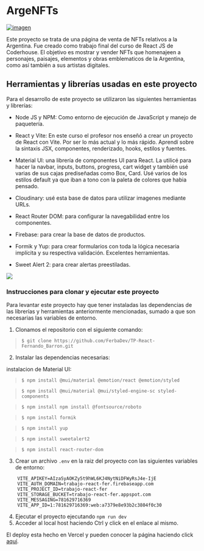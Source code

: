 # ArgeNFTs

[![imagen](https://res.cloudinary.com/dwl4yy7q6/image/upload/v1685704340/tp%20react/sailenore/soldemayo_z3cgvt.png "imagen")](https://res.cloudinary.com/dwl4yy7q6/image/upload/v1685704340/tp%20react/sailenore/soldemayo_z3cgvt.png "imagen")

Este proyecto se trata de una página de venta de NFTs relativos a la Argentina. Fue creado como trabajo final del curso de React JS de Coderhouse.
El objetivo es mostrar y vender NFTs que homenajeen a personajes, paisajes, elementos y obras emblematicos de la Argentina, como así también a sus artistas digitales.

## Herramientas y librerías usadas en este proyecto

Para el desarrollo de este proyecto se utilizaron las siguientes herramientas y librerías:

- Node JS y NPM: Como entorno de ejecución de JavaScript y manejo de paquetería.

- React y Vite: En este curso el profesor nos enseñó a crear un proyecto de React con Vite. Por ser lo más actual y lo más rápido. Aprendí sobre la sintaxis JSX, componentes, renderizado, hooks, estilos y fuentes.

- Material UI: una librería de componentes UI para React. La utilicé para hacer la navbar, inputs, buttons, progress, cart widget y también usé varias de sus cajas prediseñadas como Box, Card. Usé varios de los estilos default ya que iban a tono con la paleta de colores que habia pensado.

- Cloudinary: usé esta base de datos para utilizar imagenes mediante URLs.

- React Router DOM: para configurar la navegabilidad entre los componentes.

- Firebase: para crear la base de datos de productos.

- Formik y Yup: para crear formularios con toda la lógica necesaria implícita y su respectiva validación. Excelentes herramientas.

- Sweet Alert 2: para crear alertas preestiladas.

![](https://res.cloudinary.com/dwl4yy7q6/image/upload/v1689010252/tp%20react/captura_argenfts_yhstrx.png)

### Instrucciones para clonar y ejecutar este proyecto

Para levantar este proyecto hay que tener instaladas las dependencias de las librerías y herramientas anteriormente mencionadas, sumado a que son necesarias las variables de entorno.

1. Clonamos el repositorio con el siguiente comando:

> `$ git clone https://github.com/FerbaDev/TP-React-Fernando_Barron.git`

2. Instalar las dependencias necesarias:

instalacion de Material UI:

> `$ npm install @mui/material @emotion/react @emotion/styled`

> `$ npm install @mui/material @mui/styled-engine-sc styled-components`

> `$ npm install npm install @fontsource/roboto`

> `$ npm install formik`

> `$ npm install yup`

> `$ npm install sweetalert2`

> `$ npm install react-router-dom`

3. Crear un archivo `.env` en la raiz del proyecto con las siguientes variables de entorno:

```
    VITE_APIKEY=AIzaSyAOKZy5t9hWL6KJ4NytNiDFWyRsJ4e-IjE
    VITE_AUTH_DOMAIN=trabajo-react-fer.firebaseapp.com
    VITE_PROJECT_ID=trabajo-react-fer
    VITE_STORAGE_BUCKET=trabajo-react-fer.appspot.com
    VITE_MESSAGING=781629716369
    VITE_APP_ID=1:781629716369:web:a7379e8e93b2c3804f0c30
```

4. Ejecutar el proyecto ejecutando `npm run dev`
5. Acceder al local host haciendo Ctrl y click en el enlace al mismo.

El deploy esta hecho en Vercel y pueden conocer la página haciendo click [aquí](https://tp-react-fernando-barron.vercel.app/).
